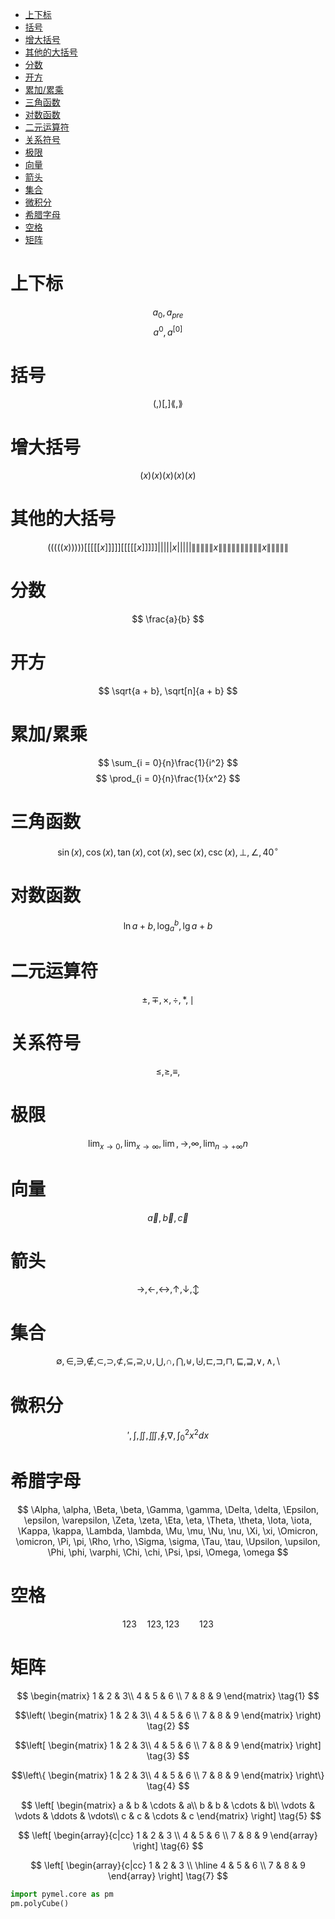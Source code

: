 - [上下标](#上下标)
- [括号](#括号)
- [增大括号](#增大括号)
- [其他的大括号](#其他的大括号)
- [分数](#分数)
- [开方](#开方)
- [累加/累乘](#累加累乘)
- [三角函数](#三角函数)
- [对数函数](#对数函数)
- [二元运算符](#二元运算符)
- [关系符号](#关系符号)
- [极限](#极限)
- [向量](#向量)
- [箭头](#箭头)
- [集合](#集合)
- [微积分](#微积分)
- [希腊字母](#希腊字母)
- [空格](#空格)
- [矩阵](#矩阵)
# 上下标

$$a_0, a_{pre}$$
$$a^0, a^{[0]}$$

# 括号
$$
(, )
[, ]
\lang, \rang
$$

# 增大括号
$$
(x)
\big( x \big)
\Big( x \Big)
\bigg( x \bigg)
\bigg( x \bigg)
$$

# 其他的大括号

$$
\Bigg(\bigg(\Big(\big((x)\big)\Big)\bigg)\Bigg)
\Bigg[\bigg[\Big[\big[[x]\big]\Big]\bigg]\Bigg]
\Bigg[\bigg[\Big[\big[[x]\big]\Big]\bigg]\Bigg]
\Bigg\lvert\bigg\lvert\Big\lvert\big\lvert\lvert x \rvert\big\rvert\Big\rvert\bigg\rvert\Bigg\rvert
\Bigg\lVert\bigg\lVert\Big\lVert\big\lVert\lVert x \rVert\big\rVert\Big\rVert\bigg\rVert\Bigg\rVert
\Bigg\lVert\bigg\lVert\Big\lVert\big\lVert\lVert x \rVert\big\rVert\Big\rVert\bigg\rVert\Bigg\rVert
$$

# 分数
$$
\frac{a}{b}
$$

# 开方
$$
\sqrt{a + b},
\sqrt[n]{a + b}
$$

# 累加/累乘

$$
\sum_{i = 0}{n}\frac{1}{i^2}
$$
$$
\prod_{i = 0}{n}\frac{1}{x^2}
$$

# 三角函数
$$
\sin(x), \cos(x), \tan(x), \cot(x), \sec(x), \csc(x),\bot,\angle,40^\circ
$$

# 对数函数
$$
\ln{a + b}, \log_{a}^{b}, \lg{a + b}
$$

# 二元运算符
$$
\pm, \mp, \times, \div, \ast, \mid
$$

# 关系符号
$$
\leq, \geq, \equiv, 
$$

# 极限
$$
\lim_{x \to 0}, \lim_{x \to \infty},
\lim, \rightarrow, \infty,
\lim_{n\rightarrow+\infty}n
$$

# 向量
$$
\vec{a}, \vec{b}, \vec{c}
$$

# 箭头
$$
\rightarrow, \leftarrow, \leftrightarrow, \uparrow, \downarrow, \updownarrow
$$

# 集合
$$
\emptyset,
\in,
\ni,
\notin,
\subset,
\supset,
\not\subset ,
\subseteq,
\supseteq,
\cup,
\bigcup,
\cap,
\bigcap,
\uplus,
\biguplus,
\sqsubset,
\sqsupset,
\sqcap,
\sqsubseteq,
\sqsupseteq,
\vee,
\wedge,
\setminus
$$

# 微积分
$$
\prime,
\int,
\iint,
\iiint,
\oint,
\nabla,
\int_0^2 x^2 dx
$$

# 希腊字母
$$
\Alpha, \alpha,
\Beta, \beta,
\Gamma, \gamma,
\Delta, \delta,
\Epsilon, \epsilon,
\varepsilon,
\Zeta, \zeta,
\Eta, \eta,
\Theta, \theta,
\Iota, \iota,
\Kappa, \kappa,
\Lambda, \lambda,
\Mu, \mu,
\Nu, \nu,
\Xi, \xi,
\Omicron, \omicron,
\Pi, \pi,
\Rho, \rho,
\Sigma, \sigma,
\Tau, \tau,
\Upsilon, \upsilon,
\Phi, \phi,
\varphi,
\Chi, \chi,
\Psi, \psi,
\Omega, \omega
$$

# 空格
$$
123\quad123,
123\qquad123
$$

# 矩阵
$$
\begin{matrix}
1 & 2 & 3\\
4 & 5 & 6 \\
7 & 8 & 9
\end{matrix}
\tag{1}
$$

$$\left(
\begin{matrix}
1 & 2 & 3\\
4 & 5 & 6 \\
7 & 8 & 9
\end{matrix}
\right)
\tag{2}
$$

$$\left[
\begin{matrix}
1 & 2 & 3\\
4 & 5 & 6 \\
7 & 8 & 9
\end{matrix}
\right]
\tag{3}
$$

$$\left\{
\begin{matrix}
1 & 2 & 3\\
4 & 5 & 6 \\
7 & 8 & 9
\end{matrix}
\right\}
\tag{4}
$$

$$
\left[
\begin{matrix}
a & b & \cdots & a\\
b & b & \cdots & b\\
\vdots & \vdots & \ddots & \vdots\\
c & c & \cdots & c
\end{matrix}
\right]
\tag{5}
$$

$$
\left[
\begin{array}{c|cc}
1 & 2 & 3 \\
4 & 5 & 6 \\
7 & 8 & 9
\end{array}
\right]
\tag{6}
$$

$$
\left[
    \begin{array}{c|cc}
    1 & 2 & 3 \\ \hline
    4 & 5 & 6 \\
    7 & 8 & 9
    \end{array}
\right]
\tag{7}
$$


```python
import pymel.core as pm
pm.polyCube()
```